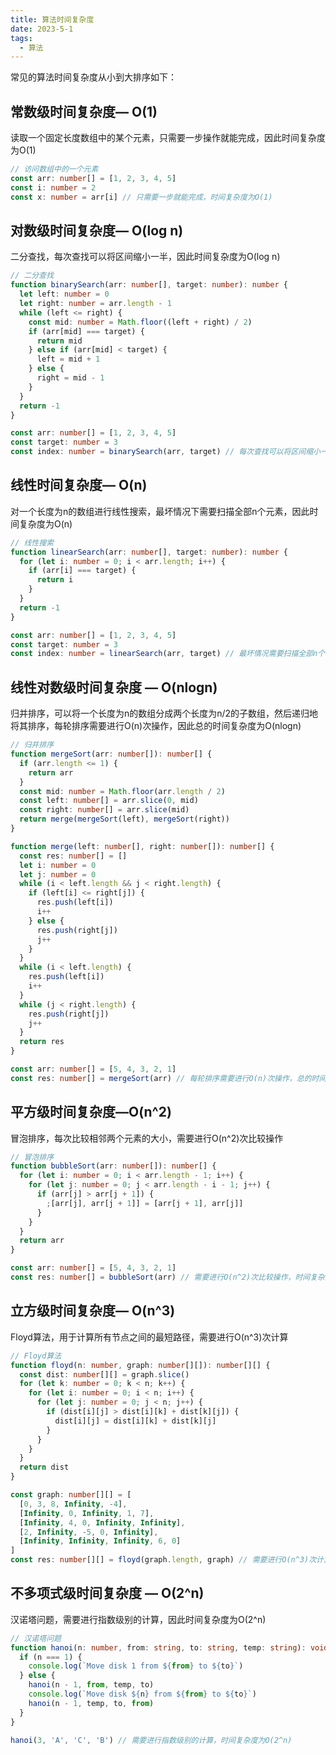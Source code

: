 ```yaml
---
title: 算法时间复杂度
date: 2023-5-1
tags:
  - 算法
---
```


常见的算法时间复杂度从小到大排序如下：

## 常数级时间复杂度— O(1)

读取一个固定长度数组中的某个元素，只需要一步操作就能完成，因此时间复杂度为O(1)

```typescript
// 访问数组中的一个元素
const arr: number[] = [1, 2, 3, 4, 5]
const i: number = 2
const x: number = arr[i] // 只需要一步就能完成，时间复杂度为O(1)
```

## 对数级时间复杂度— O(log n)

二分查找，每次查找可以将区间缩小一半，因此时间复杂度为O(log n)

```typescript
// 二分查找
function binarySearch(arr: number[], target: number): number {
  let left: number = 0
  let right: number = arr.length - 1
  while (left <= right) {
    const mid: number = Math.floor((left + right) / 2)
    if (arr[mid] === target) {
      return mid
    } else if (arr[mid] < target) {
      left = mid + 1
    } else {
      right = mid - 1
    }
  }
  return -1
}

const arr: number[] = [1, 2, 3, 4, 5]
const target: number = 3
const index: number = binarySearch(arr, target) // 每次查找可以将区间缩小一半，时间复杂度为O(log n)
```

## 线性时间复杂度— O(n)

对一个长度为n的数组进行线性搜索，最坏情况下需要扫描全部n个元素，因此时间复杂度为O(n)

```typescript
// 线性搜索
function linearSearch(arr: number[], target: number): number {
  for (let i: number = 0; i < arr.length; i++) {
    if (arr[i] === target) {
      return i
    }
  }
  return -1
}

const arr: number[] = [1, 2, 3, 4, 5]
const target: number = 3
const index: number = linearSearch(arr, target) // 最坏情况需要扫描全部n个元素，时间复杂度为O(n)
```

## 线性对数级时间复杂度 — O(nlogn)

归并排序，可以将一个长度为n的数组分成两个长度为n/2的子数组，然后递归地将其排序，每轮排序需要进行O(n)次操作，因此总的时间复杂度为O(nlogn)

```typescript
// 归并排序
function mergeSort(arr: number[]): number[] {
  if (arr.length <= 1) {
    return arr
  }
  const mid: number = Math.floor(arr.length / 2)
  const left: number[] = arr.slice(0, mid)
  const right: number[] = arr.slice(mid)
  return merge(mergeSort(left), mergeSort(right))
}

function merge(left: number[], right: number[]): number[] {
  const res: number[] = []
  let i: number = 0
  let j: number = 0
  while (i < left.length && j < right.length) {
    if (left[i] <= right[j]) {
      res.push(left[i])
      i++
    } else {
      res.push(right[j])
      j++
    }
  }
  while (i < left.length) {
    res.push(left[i])
    i++
  }
  while (j < right.length) {
    res.push(right[j])
    j++
  }
  return res
}

const arr: number[] = [5, 4, 3, 2, 1]
const res: number[] = mergeSort(arr) // 每轮排序需要进行O(n)次操作，总的时间复杂度为O(nlogn)
```

## 平方级时间复杂度—O(n^2)

冒泡排序，每次比较相邻两个元素的大小，需要进行O(n^2)次比较操作

```typescript
// 冒泡排序
function bubbleSort(arr: number[]): number[] {
  for (let i: number = 0; i < arr.length - 1; i++) {
    for (let j: number = 0; j < arr.length - i - 1; j++) {
      if (arr[j] > arr[j + 1]) {
        ;[arr[j], arr[j + 1]] = [arr[j + 1], arr[j]]
      }
    }
  }
  return arr
}

const arr: number[] = [5, 4, 3, 2, 1]
const res: number[] = bubbleSort(arr) // 需要进行O(n^2)次比较操作，时间复杂度为O(n^2)
```

## 立方级时间复杂度— O(n^3)

Floyd算法，用于计算所有节点之间的最短路径，需要进行O(n^3)次计算

```typescript
// Floyd算法
function floyd(n: number, graph: number[][]): number[][] {
  const dist: number[][] = graph.slice()
  for (let k: number = 0; k < n; k++) {
    for (let i: number = 0; i < n; i++) {
      for (let j: number = 0; j < n; j++) {
        if (dist[i][j] > dist[i][k] + dist[k][j]) {
          dist[i][j] = dist[i][k] + dist[k][j]
        }
      }
    }
  }
  return dist
}

const graph: number[][] = [
  [0, 3, 8, Infinity, -4],
  [Infinity, 0, Infinity, 1, 7],
  [Infinity, 4, 0, Infinity, Infinity],
  [2, Infinity, -5, 0, Infinity],
  [Infinity, Infinity, Infinity, 6, 0]
]
const res: number[][] = floyd(graph.length, graph) // 需要进行O(n^3)次计算，时间复杂度为O(n^3)
```

## 不多项式级时间复杂度 — O(2^n)

汉诺塔问题，需要进行指数级别的计算，因此时间复杂度为O(2^n)

```typescript
// 汉诺塔问题
function hanoi(n: number, from: string, to: string, temp: string): void {
  if (n === 1) {
    console.log(`Move disk 1 from ${from} to ${to}`)
  } else {
    hanoi(n - 1, from, temp, to)
    console.log(`Move disk ${n} from ${from} to ${to}`)
    hanoi(n - 1, temp, to, from)
  }
}

hanoi(3, 'A', 'C', 'B') // 需要进行指数级别的计算，时间复杂度为O(2^n)
```
